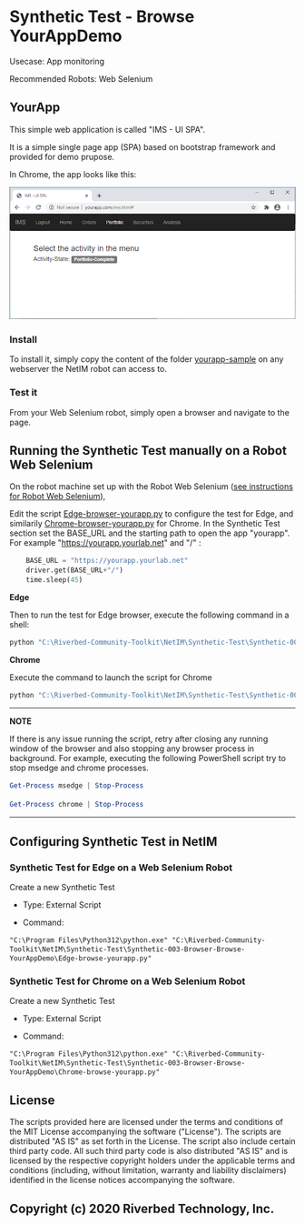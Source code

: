 # Synthetic Test - Browse YourAppDemo

Usecase: App monitoring

Recommended Robots: Web Selenium

## YourApp

This simple web application is called "IMS - UI SPA".

It is a simple single page app (SPA) based on bootstrap framework and provided for demo prupose.

In Chrome, the app looks like this: 

![IMS - UI SPA](images/yourapp-ims-ui-spa-portfolio-complete.png)

### Install

To install it, simply copy the content of the folder [yourapp-sample](yourapp-sample) on any webserver the NetIM robot can access to.

### Test it

From your Web Selenium robot, simply open a browser and navigate to the page.

## Running the Synthetic Test manually on a Robot Web Selenium

On the robot machine set up with the Robot Web Selenium ([see instructions for Robot Web Selenium](https://github.com/riverbed/Riverbed-Community-Toolkit/tree/master/NetIM/Synthetic-Test/Robot-001-WebSelenium)),

Edit the script [Edge-browser-yourapp.py](Edge-browse-yourapp.py) to configure the test for Edge, and similarily [Chrome-browser-yourapp.py](Chrome-browse-yourapp.py) for Chrome.
In the Synthetic Test section set the BASE_URL and the starting path to open the app "yourapp". For example "https://yourapp.yourlab.net" and "/" :

```python
    BASE_URL = "https://yourapp.yourlab.net"
    driver.get(BASE_URL+"/")
    time.sleep(45)
```

**Edge**

Then to run the test for Edge browser, execute the following command in a shell:

```PowerShell
python "C:\Riverbed-Community-Toolkit\NetIM\Synthetic-Test\Synthetic-003-Browser-Browse-YourAppDemo\Edge-browse-yourapp.py"
```

**Chrome**

Execute the command to launch the script for Chrome

```PowerShell
python "C:\Riverbed-Community-Toolkit\NetIM\Synthetic-Test\Synthetic-003-Browser-Browse-YourAppDemo\Chrome-browse-yourapp.py"
```

---
**NOTE**

If there is any issue running the script, retry after closing any running window of the browser and also stopping any browser process in background.
For example, executing the following PowerShell script try to stop msedge and chrome processes.

```PowerShell
Get-Process msedge | Stop-Process

Get-Process chrome | Stop-Process
```

---

## Configuring Synthetic Test in NetIM

### Synthetic Test for Edge on a Web Selenium Robot

Create a new Synthetic Test

- Type: External Script
  
- Command: 

```
"C:\Program Files\Python312\python.exe" "C:\Riverbed-Community-Toolkit\NetIM\Synthetic-Test\Synthetic-003-Browser-Browse-YourAppDemo\Edge-browse-yourapp.py"
```

### Synthetic Test for Chrome on a Web Selenium Robot

Create a new Synthetic Test

- Type: External Script
  
- Command: 

```
"C:\Program Files\Python312\python.exe" "C:\Riverbed-Community-Toolkit\NetIM\Synthetic-Test\Synthetic-003-Browser-Browse-YourAppDemo\Chrome-browse-yourapp.py"
```


## License

The scripts provided here are licensed under the terms and conditions of the MIT License accompanying the software ("License"). The scripts are distributed "AS IS" as set forth in the License. The script also include certain third party code. All such third party code is also distributed "AS IS" and is licensed by the respective copyright holders under the applicable terms and conditions (including, without limitation, warranty and liability disclaimers) identified in the license notices accompanying the software.

## Copyright (c) 2020 Riverbed Technology, Inc.
